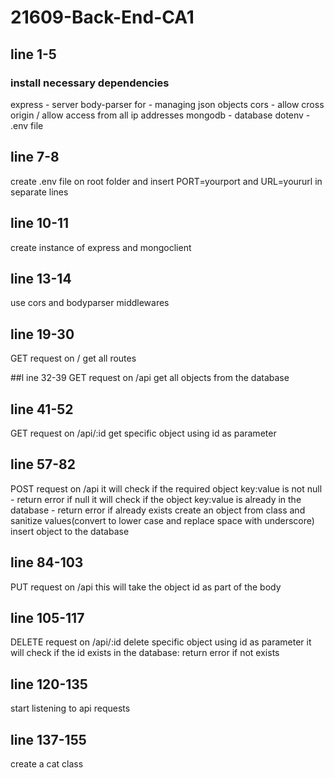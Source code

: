 # 21609-Back-End-CA1
## line 1-5

### install necessary dependencies
express - server
body-parser for - managing json objects
cors  - allow cross origin / allow access from all ip addresses
mongodb - database
dotenv - .env file

## line 7-8
create .env file on root folder and insert PORT=yourport and URL=yoururl in separate lines

## line 10-11
create instance of express and mongoclient

## line 13-14
use cors and bodyparser middlewares

## line 19-30
GET request on /
get all routes

##l ine 32-39
GET request on /api
get all objects from the database

## line 41-52
GET request on /api/:id
get specific object using id as parameter 

## line 57-82
POST request on /api
it will check if the required object key:value is not null - return error if null
it will check if the object key:value is already in the database - return error if already exists
create an object from class and sanitize values(convert to lower case and replace space with underscore)
insert object to the database

## line 84-103
PUT request on /api
this will take the object id as part of the body

## line 105-117
DELETE request on /api/:id
delete specific object using id as parameter
it will check if the id exists in the database: return error if not exists

## line 120-135
start listening to api requests

## line 137-155
create a cat class

